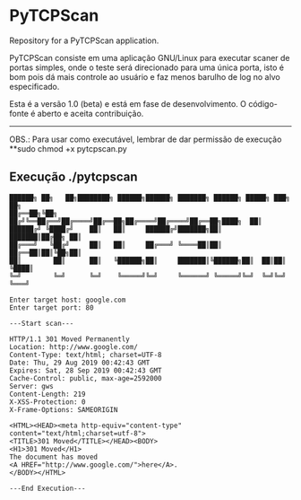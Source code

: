 # PyTCPScan
Repository for a PyTCPScan application.

PyTCPScan consiste em uma aplicação GNU/Linux para executar scaner de portas simples, onde o teste será 
direcionado para uma única porta, isto é bom pois dá mais controle ao usuário e faz menos barulho de log
no alvo especificado.

Esta é a versão 1.0 (beta) e está em fase de desenvolvimento. O código-fonte é aberto e aceita contribuição.

---

OBS.: Para usar como executável, lembrar de dar permissão de execução
**sudo chmod +x pytcpscan.py

## Execução ./pytcpscan
```
██████╗ ██╗   ██╗████████╗ ██████╗██████╗ ███████╗ ██████╗ █████╗ ███╗   ██╗
██╔══██╗╚██╗ ██╔╝╚══██╔══╝██╔════╝██╔══██╗██╔════╝██╔════╝██╔══██╗████╗  ██║
██████╔╝ ╚████╔╝    ██║   ██║     ██████╔╝███████╗██║     ███████║██╔██╗ ██║
██╔═══╝   ╚██╔╝     ██║   ██║     ██╔═══╝ ╚════██║██║     ██╔══██║██║╚██╗██║
██║        ██║      ██║   ╚██████╗██║     ███████║╚██████╗██║  ██║██║ ╚████║
╚═╝        ╚═╝      ╚═╝    ╚═════╝╚═╝     ╚══════╝ ╚═════╝╚═╝  ╚═╝╚═╝  ╚═══╝

Enter target host: google.com
Enter target port: 80

---Start scan---

HTTP/1.1 301 Moved Permanently
Location: http://www.google.com/
Content-Type: text/html; charset=UTF-8
Date: Thu, 29 Aug 2019 00:42:43 GMT
Expires: Sat, 28 Sep 2019 00:42:43 GMT
Cache-Control: public, max-age=2592000
Server: gws
Content-Length: 219
X-XSS-Protection: 0
X-Frame-Options: SAMEORIGIN

<HTML><HEAD><meta http-equiv="content-type" content="text/html;charset=utf-8">
<TITLE>301 Moved</TITLE></HEAD><BODY>
<H1>301 Moved</H1>
The document has moved
<A HREF="http://www.google.com/">here</A>.
</BODY></HTML>

---End Execution---

```





